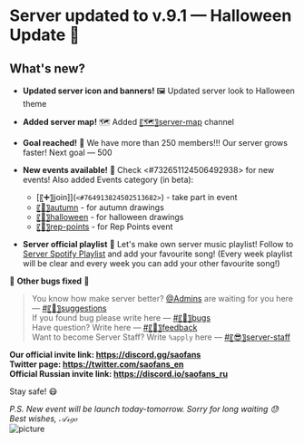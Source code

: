 # Server updated to v.9.1 — Halloween Update 🎃

## What's new?

- **Updated server icon and banners!** 🖼
  Updated server look to Halloween theme

- **Added server map!** 🗺
  Added [〖🗺〗server-map](`<#768810508694192189>`) channel

- **Goal reached!** 🥳
  We have more than 250 members!!! Our server grows faster!
  Next goal — 500

- **New events available!** 🎁
  Check <#732651124506492938> for new events!
  Also added Events category (in beta):

  - [〖➕〗join]](`<#764913824502513682>`) - take part in event
  - [〖🍂〗autumn](`<#764913532294266911>`) - for autumn drawings
  - [〖🎃〗halloween](`<#764917567063851008>`) - for halloween drawings
  - [〖📮〗rep-points](`<#766635332421681194>`) - for Rep Points event

- **Server official playlist** 🎼
  Let's make own server music playlist!
  Follow to [Server Spotify Playlist](https://open.spotify.com/playlist/4DOIOuLYTSF1LTxQlaTMVp?si=xISmwdd_TESomM0aSa_kDg) and add your favourite song! (Every week playlist will be clear and every week you can add your other favourite song!)

🔧 **Other bugs fixed** 🐞

> You know how make server better? [@Admins](`<@&718500117660958770>`) are waiting for you here — [#〖📑〗suggestions](`<#718535990771318906>`)  
> If you found bug please write here — [#〖🐞〗bugs](`<#718536211953745941>`)  
> Have question? Write here — [#〖📠〗feedback](`<#718536569199525958>`)  
> Want to become Server Staff? Write `%apply` here — [#〖😎〗server-staff](`<#757664029664739339>`)

**Our official invite link: https://discord.gg/saofans**  
**Twitter page: https://twitter.com/saofans_en**  
**Official Russian invite link: https://discord.io/saofans_ru**

Stay safe! 😷

_P.S. New event will be launch today-tomorrow. Sorry for long waiting 😓
Best wishes, 𝒜𝓇𝑔𝑜_  
![picture](https://i.pinimg.com/564x/2a/53/9a/2a539a1fbcbad4988ed322a30c30b1aa.jpg)
